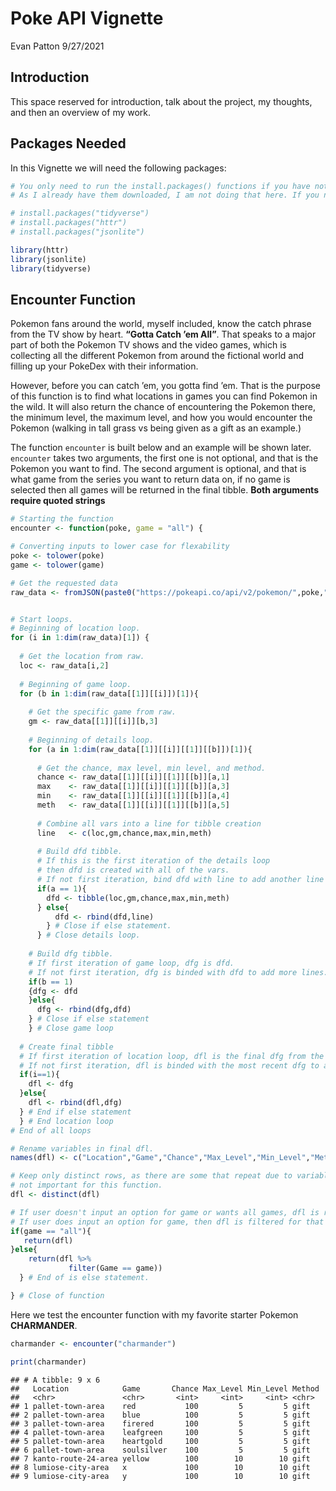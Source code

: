 Poke API Vignette
================
Evan Patton
9/27/2021

## Introduction

This space reserved for introduction, talk about the project, my
thoughts, and then an overview of my work.

## Packages Needed

In this Vignette we will need the following packages:

``` r
# You only need to run the install.packages() functions if you have not already downloaded the packages. 
# As I already have them downloaded, I am not doing that here. If you need to, copy and paste the line needed, without the #, into your console and run.

# install.packages("tidyverse")
# install.packages("httr")
# install.packages("jsonlite")

library(httr)
library(jsonlite)
library(tidyverse)
```

## Encounter Function

Pokemon fans around the world, myself included, know the catch phrase
from the TV show by heart. **“Gotta Catch ’em All”**. That speaks to a
major part of both the Pokemon TV shows and the video games, which is
collecting all the different Pokemon from around the fictional world and
filling up your PokeDex with their information.

However, before you can catch ’em, you gotta find ’em. That is the
purpose of this function is to find what locations in games you can find
Pokemon in the wild. It will also return the chance of encountering the
Pokemon there, the minimum level, the maximum level, and how you would
encounter the Pokemon (walking in tall grass vs being given as a gift as
an example.)

The function `encounter` is built below and an example will be shown
later. `encounter` takes two arguments, the first one is not optional,
and that is the Pokemon you want to find. The second argument is
optional, and that is what game from the series you want to return data
on, if no game is selected then all games will be returned in the final
tibble. **Both arguments require quoted strings**

``` r
# Starting the function
encounter <- function(poke, game = "all") {

# Converting inputs to lower case for flexability
poke <- tolower(poke)
game <- tolower(game)

# Get the requested data   
raw_data <- fromJSON(paste0("https://pokeapi.co/api/v2/pokemon/",poke,"/encounters"), flatten = TRUE)


# Start loops.
# Beginning of location loop.
for (i in 1:dim(raw_data)[1]) {
  
  # Get the location from raw.
  loc <- raw_data[i,2]
  
  # Beginning of game loop.
  for (b in 1:dim(raw_data[[1]][[i]])[1]){
    
    # Get the specific game from raw.
    gm <- raw_data[[1]][[i]][b,3]
    
    # Beginning of details loop.
    for (a in 1:dim(raw_data[[1]][[i]][[1]][[b]])[1]){
      
      # Get the chance, max level, min level, and method.
      chance <- raw_data[[1]][[i]][[1]][[b]][a,1]
      max    <- raw_data[[1]][[i]][[1]][[b]][a,3]
      min    <- raw_data[[1]][[i]][[1]][[b]][a,4]
      meth   <- raw_data[[1]][[i]][[1]][[b]][a,5]
      
      # Combine all vars into a line for tibble creation
      line   <- c(loc,gm,chance,max,min,meth)
         
      # Build dfd tibble.
      # If this is the first iteration of the details loop
      # then dfd is created with all of the vars.
      # If not first iteration, bind dfd with line to add another line to dfd.
      if(a == 1){
        dfd <- tibble(loc,gm,chance,max,min,meth)
      } else{
          dfd <- rbind(dfd,line)
        } # Close if else statement.
      } # Close details loop.
  
    # Build dfg tibble.
    # If first iteration of game loop, dfg is dfd.
    # If not first iteration, dfg is binded with dfd to add more lines.
    if(b == 1)
    {dfg <- dfd
    }else{
      dfg <- rbind(dfg,dfd)
    } # Close if else statement
    } # Close game loop
    
  # Create final tibble
  # If first iteration of location loop, dfl is the final dfg from the game loop.
  # If not first iteration, dfl is binded with the most recent dfg to add more lines.
  if(i==1){
    dfl <- dfg
  }else{
    dfl <- rbind(dfl,dfg)
  } # End if else statement
  } # End location loop
# End of all loops

# Rename variables in final dfl.
names(dfl) <- c("Location","Game","Chance","Max_Level","Min_Level","Method")

# Keep only distinct rows, as there are some that repeat due to variables 
# not important for this function.
dfl <- distinct(dfl)

# If user doesn't input an option for game or wants all games, dfl is returned.
# If user does input an option for game, then dfl is filtered for that game and returned.
if(game == "all"){
   return(dfl)
}else{
    return(dfl %>%
             filter(Game == game))
  } # End of is else statement.

} # Close of function
```

Here we test the encounter function with my favorite starter Pokemon
**CHARMANDER**.

``` r
charmander <- encounter("charmander")

print(charmander)
```

    ## # A tibble: 9 x 6
    ##   Location            Game       Chance Max_Level Min_Level Method
    ##   <chr>               <chr>       <int>     <int>     <int> <chr> 
    ## 1 pallet-town-area    red           100         5         5 gift  
    ## 2 pallet-town-area    blue          100         5         5 gift  
    ## 3 pallet-town-area    firered       100         5         5 gift  
    ## 4 pallet-town-area    leafgreen     100         5         5 gift  
    ## 5 pallet-town-area    heartgold     100         5         5 gift  
    ## 6 pallet-town-area    soulsilver    100         5         5 gift  
    ## 7 kanto-route-24-area yellow        100        10        10 gift  
    ## 8 lumiose-city-area   x             100        10        10 gift  
    ## 9 lumiose-city-area   y             100        10        10 gift
